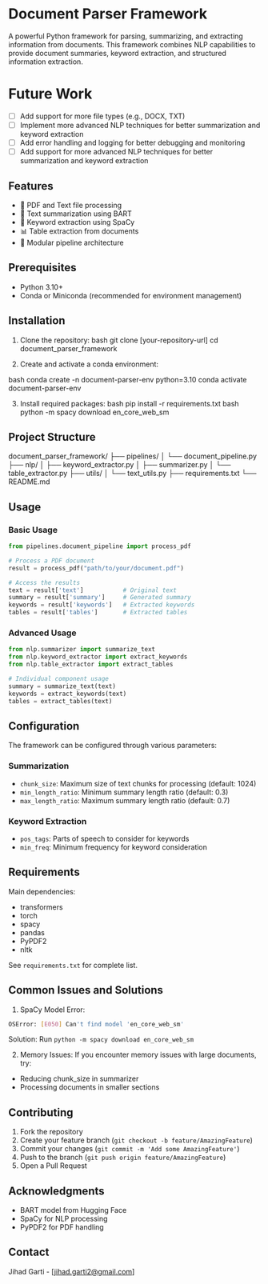 # Document Parser Framework

A powerful Python framework for parsing, summarizing, and extracting information from documents. This framework combines NLP capabilities to provide document summaries, keyword extraction, and structured information extraction.

# Future Work

- [ ] Add support for more file types (e.g., DOCX, TXT)
- [ ] Implement more advanced NLP techniques for better summarization and keyword extraction
- [ ] Add error handling and logging for better debugging and monitoring
- [ ] Add support for more advanced NLP techniques for better summarization and keyword extraction

## Features

- 📄 PDF and Text file processing
- 📝 Text summarization using BART
- 🔑 Keyword extraction using SpaCy
- 📊 Table extraction from documents
- 🔄 Modular pipeline architecture

## Prerequisites

- Python 3.10+
- Conda or Miniconda (recommended for environment management)

## Installation

1. Clone the repository:
bash
git clone [your-repository-url]
cd document_parser_framework

2. Create and activate a conda environment:

bash
conda create -n document-parser-env python=3.10
conda activate document-parser-env

3. Install required packages:
bash
pip install -r requirements.txt
bash
python -m spacy download en_core_web_sm

## Project Structure

document_parser_framework/
├── pipelines/
│   └── document_pipeline.py
├── nlp/
│   ├── keyword_extractor.py
│   ├── summarizer.py
│   └── table_extractor.py
├── utils/
│   └── text_utils.py
├── requirements.txt
└── README.md

## Usage

### Basic Usage

```python
from pipelines.document_pipeline import process_pdf

# Process a PDF document
result = process_pdf("path/to/your/document.pdf")

# Access the results
text = result['text']           # Original text
summary = result['summary']     # Generated summary
keywords = result['keywords']   # Extracted keywords
tables = result['tables']       # Extracted tables
```

### Advanced Usage

```python
from nlp.summarizer import summarize_text
from nlp.keyword_extractor import extract_keywords
from nlp.table_extractor import extract_tables

# Individual component usage
summary = summarize_text(text)
keywords = extract_keywords(text)
tables = extract_tables(text)
```

## Configuration

The framework can be configured through various parameters:

### Summarization
- `chunk_size`: Maximum size of text chunks for processing (default: 1024)
- `min_length_ratio`: Minimum summary length ratio (default: 0.3)
- `max_length_ratio`: Maximum summary length ratio (default: 0.7)

### Keyword Extraction
- `pos_tags`: Parts of speech to consider for keywords
- `min_freq`: Minimum frequency for keyword consideration

## Requirements

Main dependencies:
- transformers
- torch
- spacy
- pandas
- PyPDF2
- nltk

See `requirements.txt` for complete list.

## Common Issues and Solutions

1. SpaCy Model Error:
```bash
OSError: [E050] Can't find model 'en_core_web_sm'
```
Solution: Run `python -m spacy download en_core_web_sm`

2. Memory Issues:
If you encounter memory issues with large documents, try:
- Reducing chunk_size in summarizer
- Processing documents in smaller sections

## Contributing

1. Fork the repository
2. Create your feature branch (`git checkout -b feature/AmazingFeature`)
3. Commit your changes (`git commit -m 'Add some AmazingFeature'`)
4. Push to the branch (`git push origin feature/AmazingFeature`)
5. Open a Pull Request

## Acknowledgments

- BART model from Hugging Face
- SpaCy for NLP processing
- PyPDF2 for PDF handling

## Contact

Jihad Garti - [jihad.garti2@gmail.com]




